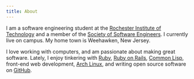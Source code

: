 ```yaml
---
title: About
---
```


I am a software engineering student at the [Rochester Institute of
Technology](http://www.rit.edu/) and a member of the [Society of Software
Engineers](https://sse.rit.edu/). I currently live on campus. My home town
is Weehawken, New Jersey.

I love working with computers, and am passionate about making great software.
Lately, I enjoy tinkering with [Ruby](https://www.ruby-lang.org/en/), [Ruby on
Rails](http://rubyonrails.org/), [Common Lisp](https://common-lisp.net/),
front-end web development, [Arch Linux](https://www.archlinux.org/), and writing
open source software on [GitHub](https://github.com/).
